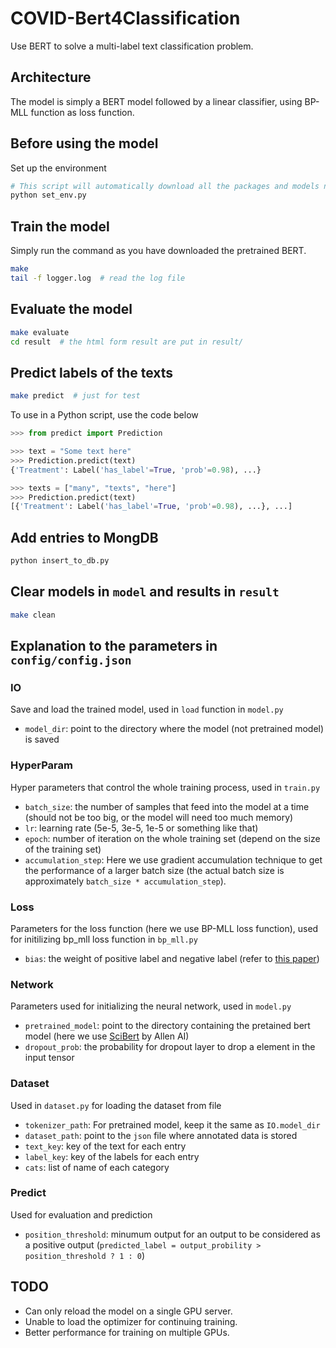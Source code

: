 # COVID-Bert4Classification
Use BERT to solve a multi-label text classification problem.

## Architecture
The model is simply a BERT model followed by a linear classifier, using BP-MLL function as loss function.

## Before using the model
Set up the environment
```sh
# This script will automatically download all the packages and models needed.
python set_env.py
```

## Train the model
Simply run the command as you have downloaded the pretrained BERT.
```sh
make
tail -f logger.log  # read the log file
```

## Evaluate the model
```sh
make evaluate
cd result  # the html form result are put in result/
```

## Predict labels of the texts
```sh
make predict  # just for test
```
To use in a Python script, use the code below
```python
>>> from predict import Prediction

>>> text = "Some text here"
>>> Prediction.predict(text)
{'Treatment': Label('has_label'=True, 'prob'=0.98), ...}

>>> texts = ["many", "texts", "here"]
>>> Prediction.predict(text)
[{'Treatment': Label('has_label'=True, 'prob'=0.98), ...}, ...]
```

## Add entries to MongDB
```sh
python insert_to_db.py
```

## Clear models in `model` and results in `result`
```sh
make clean
```

## Explanation to the parameters in `config/config.json`
### IO
Save and load the trained model, used in `load` function in `model.py`
- `model_dir`: point to the directory where the model (not pretrained model) is saved

### HyperParam
Hyper parameters that control the whole training process, used in `train.py`
- `batch_size`: the number of samples that feed into the model at a time (should not be too big, or the model will need too much memory)
- `lr`: learning rate (5e-5, 3e-5, 1e-5 or something like that)
- `epoch`: number of iteration on the whole training set (depend on the size of the training set)
- `accumulation_step`: Here we use gradient accumulation technique to get the performance of a larger batch size (the actual batch size is approximately `batch_size * accumulation_step`).

### Loss
Parameters for the loss function (here we use BP-MLL loss function), used for initilizing bp_mll loss function in `bp_mll.py`
- `bias`: the weight of positive label and negative label (refer to [this paper](https://ieeexplore.ieee.org/document/1683770))

### Network
Parameters used for initializing the neural network, used in `model.py`
- `pretrained_model`: point to the directory containing the pretained bert model (here we use [SciBert](https://github.com/allenai/scibert) by Allen AI)
- `dropout_prob`: the probability for dropout layer to drop a element in the input tensor

### Dataset
Used in `dataset.py` for loading the dataset from file
- `tokenizer_path`: For pretrained model, keep it the same as `IO.model_dir`
- `dataset_path`: point to the `json` file where annotated data is stored
- `text_key`: key of the text for each entry
- `label_key`: key of the labels for each entry
- `cats`: list of name of each category

### Predict
Used for evaluation and prediction
- `position_threshold`: minumum output for an output to be considered as a positive output (`predicted_label = output_probility > position_threshold ? 1 : 0`)

## TODO
- Can only reload the model on a single GPU server.
- Unable to load the optimizer for continuing training.
- Better performance for training on multiple GPUs.
